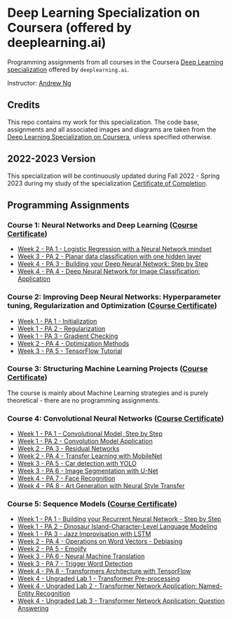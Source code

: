 # Deep Learning Specialization on Coursera (offered by deeplearning.ai)

Programming assignments from all courses in the Coursera [Deep Learning specialization](https://www.coursera.org/specializations/deep-learning) offered by `deeplearning.ai`.

Instructor: [Andrew Ng](http://www.andrewng.org/)

## Credits

This repo contains my work for this specialization. The code base, assignments and all associated images and diagrams are taken from the [Deep Learning Specialization on Coursera](https://www.coursera.org/specializations/deep-learning), unless specified otherwise.

## 2022-2023 Version

This specialization will be continuously updated during Fall 2022 - Spring 2023 during my study of the specialization [Certificate of Completion](https://github.com/MeguSmurfy/deep-learning-specialization-coursera/blob/main/Deep%20Learning%20Specialization%20Certificate.pdf).

## Programming Assignments

### Course 1: Neural Networks and Deep Learning ([Course Certificate](https://github.com/MeguSmurfy/deep-learning-specialization-coursera/blob/main/C1%20-%20Neural%20Networks%20and%20Deep%20Learning/C1%20Certificate.pdf))

  - [Week 2 - PA 1 - Logistic Regression with a Neural Network mindset](https://github.com/MeguSmurfy/deep-learning-specialization-coursera/blob/main/C1%20-%20Neural%20Networks%20and%20Deep%20Learning/Logistic_Regression_with_a_Neural_Network_mindset.ipynb)
  - [Week 3 - PA 2 - Planar data classification with one hidden layer](https://github.com/MeguSmurfy/deep-learning-specialization-coursera/blob/main/C1%20-%20Neural%20Networks%20and%20Deep%20Learning/Planar_data_classification_with_one_hidden_layer.ipynb)
  - [Week 4 - PA 3 - Building your Deep Neural Network: Step by Step](https://github.com/MeguSmurfy/deep-learning-specialization-coursera/blob/main/C1%20-%20Neural%20Networks%20and%20Deep%20Learning/Building_your_Deep_Neural_Network_Step_by_Step.ipynb)
  - [Week 4 - PA 4 - Deep Neural Network for Image Classification: Application](https://github.com/MeguSmurfy/deep-learning-specialization-coursera/blob/main/C1%20-%20Neural%20Networks%20and%20Deep%20Learning/Deep%20Neural%20Network%20-%20Application.ipynb)

### Course 2: Improving Deep Neural Networks: Hyperparameter tuning, Regularization and Optimization ([Course Certificate](https://github.com/MeguSmurfy/deep-learning-specialization-coursera/blob/main/C2%20-%20Improving%20Deep%20Neural%20Networks%20-%20Hyperparameter%20Tuning%2C%20Regularization%20and%20Optimization/C2%20Certificate.pdf))

  - [Week 1 - PA 1 - Initialization](https://github.com/MeguSmurfy/deep-learning-specialization-coursera/blob/main/C2%20-%20Improving%20Deep%20Neural%20Networks%20-%20Hyperparameter%20Tuning%2C%20Regularization%20and%20Optimization/Initialization.ipynb)
  - [Week 1 - PA 2 - Regularization](https://github.com/MeguSmurfy/deep-learning-specialization-coursera/blob/main/C2%20-%20Improving%20Deep%20Neural%20Networks%20-%20Hyperparameter%20Tuning%2C%20Regularization%20and%20Optimization/Regularization.ipynb)
  - [Week 1 - PA 3 - Gradient Checking](https://github.com/MeguSmurfy/deep-learning-specialization-coursera/blob/main/C2%20-%20Improving%20Deep%20Neural%20Networks%20-%20Hyperparameter%20Tuning%2C%20Regularization%20and%20Optimization/Gradient_Checking.ipynb)
  - [Week 2 - PA 4 - Optimization Methods](https://github.com/MeguSmurfy/deep-learning-specialization-coursera/blob/main/C2%20-%20Improving%20Deep%20Neural%20Networks%20-%20Hyperparameter%20Tuning%2C%20Regularization%20and%20Optimization/Optimization_methods.ipynb)
  - [Week 3 - PA 5 - TensorFlow Tutorial](https://github.com/MeguSmurfy/deep-learning-specialization-coursera/blob/main/C2%20-%20Improving%20Deep%20Neural%20Networks%20-%20Hyperparameter%20Tuning%2C%20Regularization%20and%20Optimization/Tensorflow_introduction.ipynb)

### Course 3: Structuring Machine Learning Projects ([Course Certificate](https://github.com/MeguSmurfy/deep-learning-specialization-coursera/blob/main/C3%20-%20Structuring%20Machine%20Learning%20Projects/C3%20Certificate.pdf))

  The course is mainly about Machine Learning strategies and is purely theoretical - there are no programming assignments.
  
### Course 4: Convolutional Neural Networks ([Course Certificate](https://github.com/MeguSmurfy/deep-learning-specialization-coursera/blob/main/C4%20-%20Convolutional%20Neural%20Networks/C4%20Certificate.pdf))

  - [Week 1 - PA 1 - Convolutional Model, Step by Step](https://github.com/MeguSmurfy/deep-learning-specialization-coursera/blob/main/C4%20-%20Convolutional%20Neural%20Networks/Convolution_model_Step_by_Step_v1.ipynb)
  - [Week 1 - PA 2 - Convolution Model Application](https://github.com/MeguSmurfy/deep-learning-specialization-coursera/blob/main/C4%20-%20Convolutional%20Neural%20Networks/Convolution_model_Application.ipynb)
  - [Week 2 - PA 3 - Residual Networks](https://github.com/MeguSmurfy/deep-learning-specialization-coursera/blob/main/C4%20-%20Convolutional%20Neural%20Networks/Residual_Networks.ipynb)
  - [Week 2 - PA 4 - Transfer Learning with MobileNet](https://github.com/MeguSmurfy/deep-learning-specialization-coursera/blob/main/C4%20-%20Convolutional%20Neural%20Networks/Transfer_learning_with_MobileNet_v1.ipynb)
  - [Week 3 - PA 5 - Car detection with YOLO](https://github.com/MeguSmurfy/deep-learning-specialization-coursera/blob/main/C4%20-%20Convolutional%20Neural%20Networks/Autonomous_driving_application_Car_detection.ipynb)
  - [Week 3 - PA 6 - Image Segmentation with U-Net](https://github.com/MeguSmurfy/deep-learning-specialization-coursera/blob/main/C4%20-%20Convolutional%20Neural%20Networks/Image_segmentation_Unet_v2.ipynb)
  - [Week 4 - PA 7 - Face Recognition](https://github.com/MeguSmurfy/deep-learning-specialization-coursera/blob/main/C4%20-%20Convolutional%20Neural%20Networks/Face_Recognition.ipynb)
  - [Week 4 - PA 8 - Art Generation with Neural Style Transfer](https://github.com/MeguSmurfy/deep-learning-specialization-coursera/blob/main/C4%20-%20Convolutional%20Neural%20Networks/Art_Generation_with_Neural_Style_Transfer.ipynb)
  
### Course 5: Sequence Models ([Course Certificate](https://github.com/MeguSmurfy/deep-learning-specialization-coursera/blob/main/C5%20-%20Sequence%20Models/C5%20Certificate.pdf))
  - [Week 1 - PA 1 - Building your Recurrent Neural Network - Step by Step](https://github.com/MeguSmurfy/deep-learning-specialization-coursera/blob/main/C5%20-%20Sequence%20Models/Building_a_Recurrent_Neural_Network_Step_by_Step.ipynb)
  - [Week 1 - PA 2 - Dinosaur Island-Character-Level Language Modeling](https://github.com/MeguSmurfy/deep-learning-specialization-coursera/blob/main/C5%20-%20Sequence%20Models/Dinosaurus_Island_Character_level_language_model.ipynb)
  - [Week 1 - PA 3 - Jazz Improvisation with LSTM](https://github.com/MeguSmurfy/deep-learning-specialization-coursera/blob/main/C5%20-%20Sequence%20Models/Improvise_a_Jazz_Solo_with_an_LSTM_Network_v4.ipynb)
  - [Week 2 - PA 4 - Operations on Word Vectors - Debiasing](https://github.com/MeguSmurfy/deep-learning-specialization-coursera/blob/main/C5%20-%20Sequence%20Models/Operations_on_word_vectors_v2a.ipynb)
  - [Week 2 - PA 5 - Emojify](https://github.com/MeguSmurfy/deep-learning-specialization-coursera/blob/main/C5%20-%20Sequence%20Models/Emoji_v3a.ipynb)
  - [Week 3 - PA 6 - Neural Machine Translation](https://github.com/MeguSmurfy/deep-learning-specialization-coursera/blob/main/C5%20-%20Sequence%20Models/Neural_machine_translation_with_attention_v4a.ipynb)
  - [Week 3 - PA 7 - Trigger Word Detection](https://github.com/MeguSmurfy/deep-learning-specialization-coursera/blob/main/C5%20-%20Sequence%20Models/Trigger_word_detection_v2a.ipynb)
  - [Week 4 - PA 8 - Transformers Architecture with TensorFlow](https://github.com/MeguSmurfy/deep-learning-specialization-coursera/blob/main/C5%20-%20Sequence%20Models/C5_W4_A1_Transformer_Subclass_v1.ipynb)
  - [Week 4 - Ungraded Lab 1 - Transformer Pre-processing](https://github.com/MeguSmurfy/deep-learning-specialization-coursera/blob/main/C5%20-%20Sequence%20Models/Embedding_plus_Positional_encoding.ipynb)
  - [Week 4 - Ungraded Lab 2 - Transformer Network Application: Named-Entity Recognition](https://github.com/MeguSmurfy/deep-learning-specialization-coursera/blob/main/C5%20-%20Sequence%20Models/Transformer_application_Named_Entity_Recognition.ipynb)
  - [Week 4 - Ungraded Lab 3 - Transformer Network Application: Question Answering](https://github.com/MeguSmurfy/deep-learning-specialization-coursera/blob/main/C5%20-%20Sequence%20Models/QA_dataset.ipynb)
  
